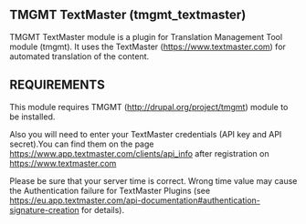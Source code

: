 TMGMT TextMaster (tmgmt_textmaster)
---------------------

TMGMT TextMaster module is a plugin for
Translation Management Tool module (tmgmt).
It uses the TextMaster (https://www.textmaster.com)
for automated translation of the content.

REQUIREMENTS
------------

This module requires TMGMT (http://drupal.org/project/tmgmt) module
to be installed.

Also you will need to enter your TextMaster credentials 
(API key and API secret).You can find them on the page 
https://www.app.textmaster.com/clients/api_info after 
registration on https://www.textmaster.com

Please be sure that your server time is correct. Wrong time
value may cause the Authentication failure for TextMaster Plugins (see 
https://eu.app.textmaster.com/api-documentation#authentication-signature-creation
for details).
